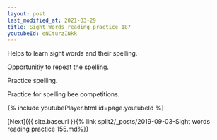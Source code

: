 ```yaml
---
layout: post
last_modified_at: 2021-03-29
title: Sight Words reading practice 187
youtubeId: eNCturzINkk
---
```

 
 
Helps to learn sight words and their spelling.

Opportunitiy to repeat the spelling. 

Practice spelling. 
 
Practice for spelling bee competitions. 
 
{% include youtubePlayer.html id=page.youtubeId %}
 
 

[Next]({{ site.baseurl }}{% link  split2/_posts/2019-09-03-Sight words reading practice 155.md%})
 
